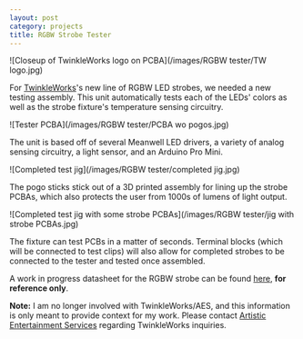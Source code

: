 ```yaml
---
layout: post
category: projects
title: RGBW Strobe Tester
---
```

![Closeup of TwinkleWorks logo on PCBA](/images/RGBW tester/TW logo.jpg)

For <a href="http://aramd.net/TwinkleWorks/">TwinkleWorks</a>'s new line of RGBW LED strobes, we needed a new testing assembly. This unit automatically tests each of the LEDs' colors as well as the strobe fixture's temperature sensing circuitry.<!--more-->

![Tester PCBA](/images/RGBW tester/PCBA wo pogos.jpg)

The unit is based off of several Meanwell LED drivers, a variety of analog sensing circuitry, a light sensor, and an Arduino Pro Mini.

![Completed test jig](/images/RGBW tester/completed jig.jpg)

The pogo sticks stick out of a 3D printed assembly for lining up the strobe PCBAs, which also protects the user from 1000s of lumens of light output.

![Completed test jig with some strobe PCBAs](/images/RGBW tester/jig with strobe PCBAs.jpg)

The fixture can test PCBs in a matter of seconds. Terminal blocks (which will be connected to test clips) will also allow for completed strobes to be connected to the tester and tested once assembled.

A work in progress datasheet for the RGBW strobe can be found <a href="https://aramder.github.io/images/TwinkleWorks/RGBW Strobe Spec Sheet [NOT FINAL].pdf" target="_blank">here</a>, **for reference only**.

**Note:** I am no longer involved with TwinkleWorks/AES, and this information is only meant to provide context for my work. Please contact <a href="http://www.aescreative.com/" target="_blank">Artistic Entertainment Services</a> regarding TwinkleWorks inquiries.
